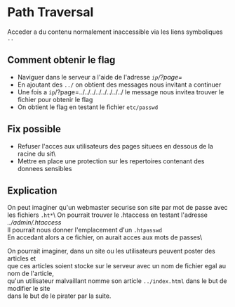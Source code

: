 # Path Traversal
Acceder a du contenu normalement inaccessible via les liens symboliques `..`

## Comment obtenir le flag
* Naviguer dans le serveur a l'aide de l'adresse *`ip`/?page=*
* En ajoutant des `../` on obtient des messages nous invitant a continuer
* Une fois a `ip`/?page=../../../../../../../../ le message nous invitea trouver le fichier pour obtenir le flag
* On obtient le flag en testant le fichier `etc/passwd`

## Fix possible
* Refuser l'acces aux utilisateurs des pages situees en dessous de la racine du sit\ 
* Mettre en place une protection sur les repertoires contenant des donnees sensibles

## Explication
On peut imaginer qu'un webmaster securise son site par mot de passe avec les fichiers `.ht*`\ 
On pourrait trouver le .htaccess en testant l'adresse *../admin/.htaccess*\
Il pourrait nous donner l'emplacement d'un `.htpasswd`\
En accedant alors a ce fichier, on aurait acces aux mots de passes\

On pourrait imaginer, dans un site ou les utilisateurs peuvent poster des articles et\
que ces articles soient stocke sur le serveur avec un nom de fichier egal au nom de l'article,\
qu'un utilisateur malvaillant nomme son article `../index.html` dans le but de modifier le site\
dans le but de le pirater par la suite.
